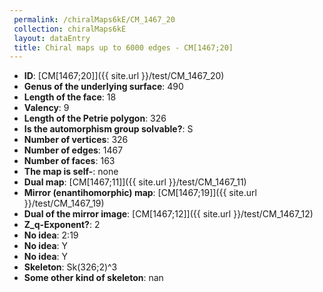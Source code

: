 ```yaml
--- 
 permalink: /chiralMaps6kE/CM_1467_20 
 collection: chiralMaps6kE
 layout: dataEntry
 title: Chiral maps up to 6000 edges - CM[1467;20]
---
```


- **ID**: [CM[1467;20]]({{ site.url }}/test/CM_1467_20)
- **Genus of the underlying surface**: 490
- **Length of the face**: 18
- **Valency**: 9
- **Length of the Petrie polygon**: 326
- **Is the automorphism group solvable?**: S
- **Number of vertices**: 326
- **Number of edges**: 1467
- **Number of faces**: 163
- **The map is self-**: none
- **Dual map**: [CM[1467;11]]({{ site.url }}/test/CM_1467_11)
- **Mirror (enantihomorphic) map**: [CM[1467;19]]({{ site.url }}/test/CM_1467_19)
- **Dual of the mirror image**: [CM[1467;12]]({{ site.url }}/test/CM_1467_12)
- **Z_q-Exponent?**: 2
- **No idea**:  2:19
- **No idea**: Y
- **No idea**: Y
- **Skeleton**: Sk(326;2)^3
- **Some other kind of skeleton**: nan
